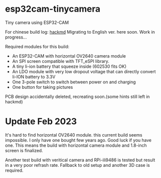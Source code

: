 # esp32cam-tinycamera
Tiny camera using ESP32-CAM

For chinese build log: [hackmd](https://hackmd.io/kbnAIwX7QSOUOhwWzUI-vA)
Migrating to English ver. here soon. Work in progress...

Required modules for this build:
* An ESP32-CAM with horizontal OV2640 camera module
* An SPI screen compatible with TFT_eSPI library.
* A tiny li-ion battery that squeeze inside (602530 fits OK)
* An LDO module with very low dropout voltage that can directly convert li-ION battery to 3.3V
* One 3-pole switch to switch between power on and charging
* One button for taking pictures

PCB design accidentally deleted, recreating soon.(some hints still left in hackmd)

# Update Feb 2023
It's hard to find horizontal OV2640 module. this current build seems impossible.
I only have one bought few years ago. Good luck if you have one.
This means the build with horizontal camera module and 1.8-inch screen is finalized.

Another test build with veritical camera and RPi-ili9486 is tested but result in a very poor refrash rate.
Fallback to old setup and another 3D case is required.
